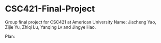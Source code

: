 # CSC421-Final-Project
Group final project for CSC421 at American University
Name: Jiacheng Yao, Zijie Yu, Zhiqi Lu, Yanqing Lv and Jingye Hao.

Plan: 
